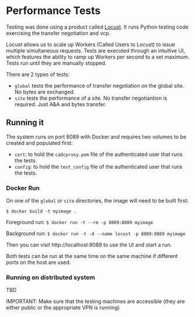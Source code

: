 # Performance Tests

Testing was done using a product called [Locust](https://locust.io).  It runs Python testing code exercising the transfer negotiation and vcp. 

Locust allows us to scale up Workers (Called Users to Locust) to issue multiple simultaneous requests.  Tests are executed through an intuitive UI, which features the ability to ramp up Workers per second to a set maximum.  Tests run until they are manually stopped.

There are 2 types of tests: 
  * `global` tests the performance of transfer negotiation on the global site. No bytes are exchanged. 
  * `site` tests the performance of a site. No transfer negotiantion is required. Just A&A and bytes transfer.
## Running it

The system runs on port 8089 with Docker and requires two volumes to be created and populated first:

 * `cert`: to hold the `cadcproxy.pem` file of the authenticated user that runs the tests.
 * `config`: to hold the `test_config` file of the authenticated user that runs the tests.

### Docker Run

On one of the `global` or `site` directories, the image will need to be built first:

`$ docker build -t myimage .`

Foreground run:
`$ docker run -t --rm -p 8089:8089 myimage`

Background run:
`$ docker run -t -d --name locust -p 8089:8089 myimage`

Then you can visit http://localhost:8089 to use the UI and start a run.

Both tests can be run at the same time on the same machine if different ports on the host are used.

### Running on distributed system

TBD

IMPORTANT: Make sure that the testing machines are accessible (they are either public or the appropriate VPN is running)
